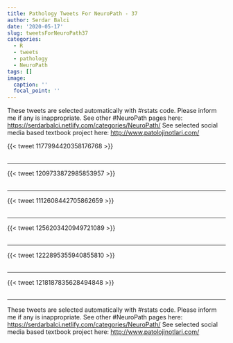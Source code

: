 ```yaml
---
title: Pathology Tweets For NeuroPath - 37
author: Serdar Balci
date: '2020-05-17'
slug: tweetsForNeuroPath37
categories:
  - R
  - tweets
  - pathology
  - NeuroPath
tags: []
image:
  caption: ''
  focal_point: ''
---
```



These tweets are selected automatically with #rstats code. Please inform me if any is inappropriate.
See other #NeuroPath pages here: https://serdarbalci.netlify.com/categories/NeuroPath/ 
See selected social media based textbook project here: http://www.patolojinotlari.com/

{{< tweet 1177994420358176768 >}}
<br>
<br>
<hr>
{{< tweet 1209733872985853957 >}}
<br>
<br>
<hr>
{{< tweet 1112608442705862659 >}}
<br>
<br>
<hr>
{{< tweet 1256203420949721089 >}}
<br>
<br>
<hr>
{{< tweet 1222895355940855810 >}}
<br>
<br>
<hr>
{{< tweet 1218187835628494848 >}}
<br>
<br>
<hr>


These tweets are selected automatically with #rstats code. Please inform me if any is inappropriate.
See other #NeuroPath pages here: https://serdarbalci.netlify.com/categories/NeuroPath/ 
See selected social media based textbook project here: http://www.patolojinotlari.com/
